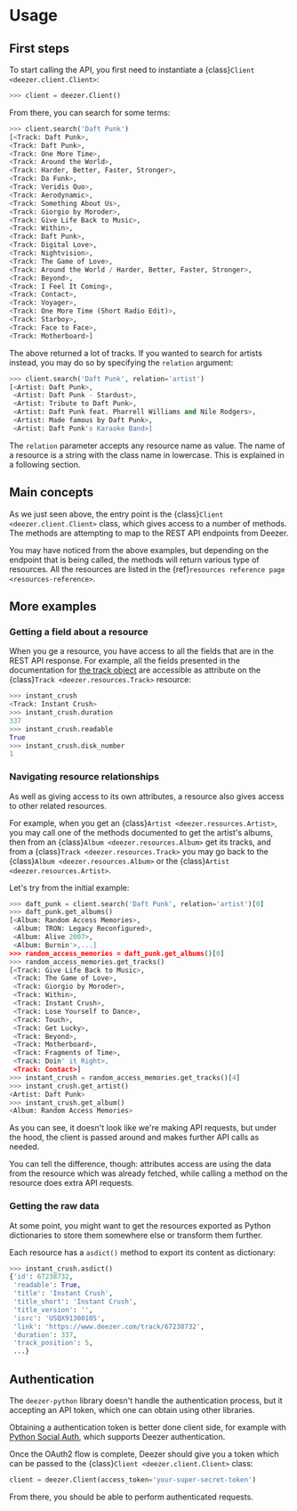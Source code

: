 # Usage

## First steps

To start calling the API, you first need to instantiate a
{class}`Client <deezer.client.Client>`:

```python
>>> client = deezer.Client()
```

From there, you can search for some terms:

```python
>>> client.search('Daft Punk')
[<Track: Daft Punk>,
<Track: Daft Punk>,
<Track: One More Time>,
<Track: Around the World>,
<Track: Harder, Better, Faster, Stronger>,
<Track: Da Funk>,
<Track: Veridis Quo>,
<Track: Aerodynamic>,
<Track: Something About Us>,
<Track: Giorgio by Moroder>,
<Track: Give Life Back to Music>,
<Track: Within>,
<Track: Daft Punk>,
<Track: Digital Love>,
<Track: Nightvision>,
<Track: The Game of Love>,
<Track: Around the World / Harder, Better, Faster, Stronger>,
<Track: Beyond>,
<Track: I Feel It Coming>,
<Track: Contact>,
<Track: Voyager>,
<Track: One More Time (Short Radio Edit)>,
<Track: Starboy>,
<Track: Face to Face>,
<Track: Motherboard>]
```

The above returned a lot of tracks. If you wanted to search for artists
instead, you may do so by specifying the `relation` argument:

```python
>>> client.search('Daft Punk', relation='artist')
[<Artist: Daft Punk>,
 <Artist: Daft Punk - Stardust>,
 <Artist: Tribute to Daft Punk>,
 <Artist: Daft Punk feat. Pharrell Williams and Nile Rodgers>,
 <Artist: Made famous by Daft Punk>,
 <Artist: Daft Punk's Karaoke Band>]
```

The `relation` parameter accepts any resource name as value. The name of
a resource is a string with the class name in lowercase. This is
explained in a following section.

## Main concepts

As we just seen above, the entry point is the
{class}`Client <deezer.client.Client>` class,
which gives access to a number of methods. The methods are attempting to
map to the REST API endpoints from Deezer.

You may have noticed from the above examples, but depending on the
endpoint that is being called, the methods will return various type of
resources. All the resources are listed in the
{ref}`resources reference page <resources-reference>`.

## More examples

### Getting a field about a resource

When you ge a resource, you have access to all the fields that are in
the REST API response. For example, all the fields presented in the
documentation for [the track
object](https://developers.deezer.com/api/track) are accessible as
attribute on the {class}`Track <deezer.resources.Track>` resource:

```python
>>> instant_crush
<Track: Instant Crush>
>>> instant_crush.duration
337
>>> instant_crush.readable
True
>>> instant_crush.disk_number
1
```

### Navigating resource relationships

As well as giving access to its own attributes, a resource also gives
access to other related resources.

For example, when you get an {class}`Artist <deezer.resources.Artist>`, you
may call one of the methods documented to get the artist's albums, then
from an {class}`Album <deezer.resources.Album>` get its tracks, and from a
{class}`Track <deezer.resources.Track>` you may go back to the
{class}`Album <deezer.resources.Album>` or the
{class}`Artist <deezer.resources.Artist>`.

Let\'s try from the initial example:

```python
>>> daft_punk = client.search('Daft Punk', relation='artist')[0]
>>> daft_punk.get_albums()
[<Album: Random Access Memories>,
 <Album: TRON: Legacy Reconfigured>,
 <Album: Alive 2007>,
 <Album: Burnin'>,...]
>>> random_access_memories = daft_punk.get_albums()[0]
>>> random_access_memories.get_tracks()
[<Track: Give Life Back to Music>,
 <Track: The Game of Love>,
 <Track: Giorgio by Moroder>,
 <Track: Within>,
 <Track: Instant Crush>,
 <Track: Lose Yourself to Dance>,
 <Track: Touch>,
 <Track: Get Lucky>,
 <Track: Beyond>,
 <Track: Motherboard>,
 <Track: Fragments of Time>,
 <Track: Doin' it Right>,
 <Track: Contact>]
>>> instant_crush = random_access_memories.get_tracks()[4]
>>> instant_crush.get_artist()
<Artist: Daft Punk>
>>> instant_crush.get_album()
<Album: Random Access Memories>
```

As you can see, it doesn\'t look like we\'re making API requests, but
under the hood, the client is passed around and makes further API calls
as needed.

You can tell the difference, though: attributes access are using the
data from the resource which was already fetched, while calling a method
on the resource does extra API requests.

### Getting the raw data

At some point, you might want to get the resources exported as Python
dictionaries to store them somewhere else or transform them further.

Each resource has a `asdict()` method to export its content as
dictionary:

```python
>>> instant_crush.asdict()
{'id': 67238732,
 'readable': True,
 'title': 'Instant Crush',
 'title_short': 'Instant Crush',
 'title_version': '',
 'isrc': 'USQX91300105',
 'link': 'https://www.deezer.com/track/67238732',
 'duration': 337,
 'track_position': 5,
 ...}
```

## Authentication

The `deezer-python` library doesn't handle the authentication process,
but it accepting an API token, which one can obtain using other
libraries.

Obtaining a authentication token is better done client side, for example
with [Python Social Auth](https://github.com/python-social-auth), which
supports Deezer authentication.

Once the OAuth2 flow is complete, Deezer should give you a token which
can be passed to the {class}`Client <deezer.client.Client>` class:

```python
client = deezer.Client(access_token='your-super-secret-token')
```

From there, you should be able to perform authenticated requests.
